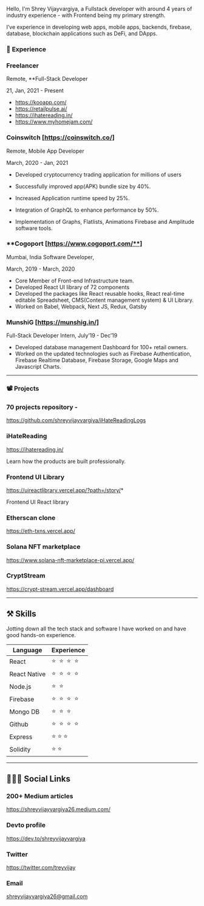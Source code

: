Hello, I'm Shrey Vijayvargiya, a Fullstack developer with around 4 years of industry experience - with Frontend being my primary strength. 

I’ve experience in developing web apps, mobile apps, backends, firebase, database,  blockchain applications such as DeFi, and DApps.

### 🏫 **Experience**

### Freelancer

Remote, **Full-Stack Developer

21, Jan, 2021 - Present

- https://kooapp.com/
- https://retailpulse.ai/
- https://ihatereading.in/
- https://www.myhomejam.com/

### Coinswitch [https://coinswitch.co/]

Remote, Mobile App Developer

March, 2020 - Jan, 2021

- Developed cryptocurrency trading application for millions of users

- Successfully improved app(APK) bundle size by 40%.
- Increased Application runtime speed by 25%.
- Integration of GraphQL to enhance performance by 50%.
- Implementation of Graphs, Flatlists, Animations Firebase and Amplitude software tools.

### **Cogoport [**https://www.cogoport.com/**]**

Mumbai, India Software Developer, 

March, 2019 - March, 2020

- Core Member of Front-end Infrastructure team.
- Developed React UI library of 72 components
- Developed the packages like React reusable hooks, React real-time editable Spreadsheet, CMS(Content management system) & UI Library.
- Worked on Babel, Webpack, Next JS, Redux, Gatsby

### MunshiG [https://munshig.in/]

Full-Stack Developer Intern, July’19 - Dec’19

- Developed database management Dashboard for 100+ retail owners.
- Worked on the updated technologies such as Firebase Authentication, Firebase Realtime Database, Firebase Storage, Google Maps and Javascript Charts.

---

### 📽️ Projects

### 70 projects repository  -

https://github.com/shreyvijayvargiya/iHateReadingLogs

### iHateReading

https://ihatereading.in/

Learn how the products are built professionally.

### **Frontend UI Library**

https://uireactlibrary.vercel.app/?path=/story/*

Frontend UI React library

### Etherscan clone

https://eth-txns.vercel.app/

### Solana NFT marketplace

https://www.solana-nft-marketplace-pi.vercel.app/

### CryptStream

 https://crypt-stream.vercel.app/dashboard

---

## ⚒️  Skills

Jotting down all the tech stack and software I have worked on and have good hands-on experience. 

| Language | Experience |
| --- | --- |
| React | ⭐  ⭐  ⭐  ⭐   |
| React Native | ⭐  ⭐  ⭐  ⭐   |
| Node.js | ⭐  ⭐   |
| Firebase | ⭐  ⭐  ⭐  ⭐   |
| Mongo DB | ⭐  ⭐  ⭐   |
| Github | ⭐  ⭐  ⭐  ⭐   |
| Express  |  ⭐ ⭐ ⭐ |
| Solidity | ⭐ ⭐  |

---

## 👨🏻‍🎨 Social Links

### 200+ Medium articles

https://shreyvijayvargiya26.medium.com/

### Devto profile

https://dev.to/shreyvijayvargiya

### Twitter

https://twitter.com/treyvijay

### Email

[shreyvijayvargiya26@gmail.com](https://mail.google.com/mail/u/0/#inbox)
